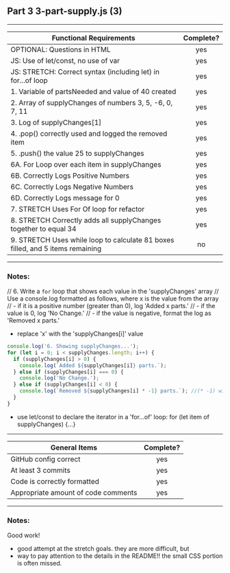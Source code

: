 ## Part 3 3-part-supply.js (3)

---

| Functional Requirements                                                        | Complete? |
| ------------------------------------------------------------------------------ | :-------: |
| OPTIONAL: Questions in HTML                                                    |    yes    |
| JS: Use of let/const, no use of var                                            |    yes    |
| JS: STRETCH: Correct syntax (including let) in for...of loop                   |    yes    |
| 1. Variable of partsNeeded and value of 40 created                             |    yes    |
| 2. Array of supplyChanges of numbers 3, 5, -6, 0, 7, 11                        |    yes    |
| 3. Log of supplyChanges[1]                                                     |    yes    |
| 4. .pop() correctly used and logged the removed item                           |    yes    |
| 5. .push() the value 25 to supplyChanges                                       |    yes    |
| 6A. For Loop over each item in supplyChanges                                   |    yes    |
| 6B. Correctly Logs Positive Numbers                                            |    yes    |
| 6C. Correctly Logs Negative Numbers                                            |    yes    |
| 6D. Correctly Logs message for 0                                               |    yes    |
| 7. STRETCH Uses For Of loop for refactor                                       |    yes    |
| 8. STRETCH Correctly adds all supplyChanges together to equal 34               |    yes    |
| 9. STRETCH Uses while loop to calculate 81 boxes filled, and 5 items remaining |    no     |

---

### Notes:

// 6. Write a `for` loop that shows each value in the 'supplyChanges' array
// Use a console.log formatted as follows, where x is the value from the array
// - if it is a positive number (greater than 0), log 'Added x parts.'
// - if the value is 0, log 'No Change.'
// - if the value is negative, format the log as 'Removed x parts.'

- replace 'x' with the 'supplyChanges[i]' value

```js
console.log('6. Showing supplyChanges...');
for (let i = 0; i < supplyChanges.length; i++) {
  if (supplyChanges[i] > 0) {
    console.log(`Added ${supplyChanges[i]} parts.`);
  } else if (supplyChanges[i] === 0) {
    console.log('No Change.');
  } else if (supplyChanges[i] < 0) {
    console.log(`Removed ${supplyChanges[i] * -1} parts.`); //(* -1) will change negative value into positive value
  }
}
```

- use let/const to declare the iterator in a 'for...of' loop: for (let item of supplyChanges) {...}

---

| General Items                       | Complete? |
| ----------------------------------- | :-------: |
| GitHub config correct               |    yes    |
| At least 3 commits                  |    yes    |
| Code is correctly formatted         |    yes    |
| Appropriate amount of code comments |    yes    |

---

### Notes:

Good work!

- good attempt at the stretch goals. they are more difficult, but
- way to pay attention to the details in the README!! the small CSS portion is often missed.
